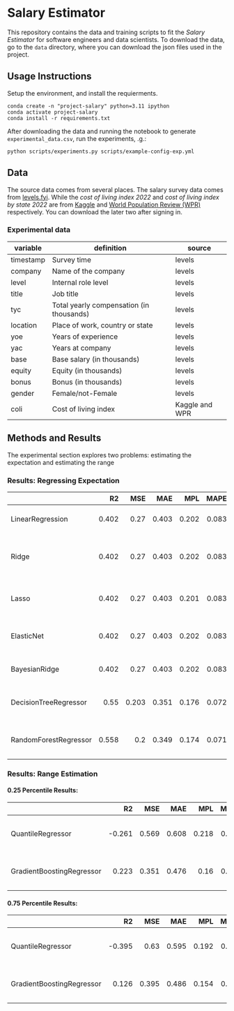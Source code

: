 # Salary Estimator

This repository contains the data and training scripts to fit the _Salary Estimator_ for software engineers and data scientists. To download the data, go to the `data` directory, where you can download the json files used in the project.

## Usage Instructions

Setup the environment, and install the requierments.
```
conda create -n "project-salary" python=3.11 ipython
conda activate project-salary
conda install -r requirements.txt
```

After downloading the data and running the notebook to generate `experimental_data.csv`, run the experiments, .g.:
```
python scripts/experiments.py scripts/example-config-exp.yml
```

## Data
The source data comes from several places. The salary survey data comes from [levels.fyi](https://www.levels.fyi/js/salaryData.json). While the _cost of living index 2022_ and _cost of living index by state 2022_ are from [Kaggle](https://www.kaggle.com/datasets/ankanhore545/cost-of-living-index-2022) and [World Population Review (WPR)](https://worldpopulationreview.com/state-rankings/cost-of-living-index-by-state) respectively. You can download the later two after signing in.

### Experimental data
| variable      | definition                                            | source                     |
| ------------- | ----------------------------------------------------- | -------------------------- |
| timestamp     | Survey time                                           | levels |
| company       | Name of the company                                   | levels |
| level         | Internal role level                                   | levels |
| title         | Job title                                             | levels |
| tyc           | Total yearly compensation (in thousands)              | levels |
| location      | Place of work, country or state                       | levels |           
| yoe           | Years of experience                                   | levels |
| yac           | Years at company                                      | levels |
| base          | Base salary (in thousands)                            | levels |
| equity        | Equity (in thousands)                                 | levels |
| bonus         | Bonus (in thousands)                                  | levels |
| gender        | Female/not-Female                                     | levels |
| coli          | Cost of living index                                  | Kaggle and WPR |       

## Methods and Results
The experimental section explores two problems: estimating the expectation and estimating the range

### Results: Regressing Expectation

|                       |    R2 |   MSE |   MAE |   MPL |   MAPE |   MEDAE | NAME                                    |
|:----------------------|------:|------:|------:|------:|-------:|--------:|:----------------------------------------|
| LinearRegression      | 0.402 | 0.27  | 0.403 | 0.202 |  0.083 |   0.331 | hot-busy-quetzal-of-sorcery             |
| Ridge                 | 0.402 | 0.27  | 0.403 | 0.202 |  0.083 |   0.331 | gigantic-mighty-ammonite-of-wholeness   |
| Lasso                 | 0.402 | 0.27  | 0.403 | 0.201 |  0.083 |   0.328 | curly-obedient-dingo-of-feminism        |
| ElasticNet            | 0.402 | 0.27  | 0.403 | 0.202 |  0.083 |   0.33  | glistening-arrogant-mushroom-of-passion |
| BayesianRidge         | 0.402 | 0.27  | 0.403 | 0.202 |  0.083 |   0.331 | flawless-guppy-of-sudden-will           |
| DecisionTreeRegressor | 0.55  | 0.203 | 0.351 | 0.176 |  0.072 |   0.287 | placid-prophetic-seahorse-of-endeavor   |
| RandomForestRegressor | 0.558 | 0.2   | 0.349 | 0.174 |  0.071 |   0.286 | benevolent-eggplant-bloodhound-of-pizza |

### Results: Range Estimation

#### 0.25 Percentile Results:
|                           |     R2 |   MSE |   MAE |   MPL |   MAPE |   MEDAE | NAME                                |
|:--------------------------|-------:|------:|------:|------:|-------:|--------:|:------------------------------------|
| QuantileRegressor         | -0.261 | 0.569 | 0.608 | 0.218 |  0.121 |   0.536 | fair-victorious-nuthatch-of-inquire |
| GradientBoostingRegressor |  0.223 | 0.351 | 0.476 | 0.16  |  0.092 |   0.408 | greedy-cocky-bison-of-rain          |

#### 0.75 Percentile Results:
|                           |     R2 |   MSE |   MAE |   MPL |   MAPE |   MEDAE | NAME                                |
|:--------------------------|-------:|------:|------:|------:|-------:|--------:|:------------------------------------|
| QuantileRegressor         | -0.395 | 0.63  | 0.595 | 0.192 |  0.133 |   0.463 | hot-kickass-guppy-of-essence        |
| GradientBoostingRegressor |  0.126 | 0.395 | 0.486 | 0.154 |  0.107 |   0.4   | misty-warm-nightingale-of-lightning |


